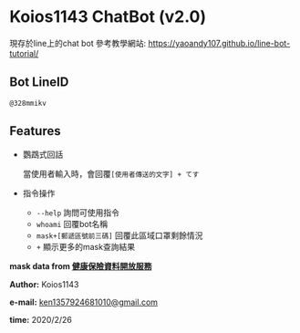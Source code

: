 # Koios1143 ChatBot (v2.0)
現存於line上的chat bot
參考教學網站: https://yaoandy107.github.io/line-bot-tutorial/

## Bot LineID
```
@328mmikv
```
## Features
- 鸚鵡式回話

    當使用者輸入時，會回覆`[使用者傳送的文字] + てす`
- 指令操作
    - `--help` 詢問可使用指令
    - `whoami` 回覆bot名稱
    - `mask+[郵遞區號前三碼]` 回覆此區域口罩剩餘情況
    - `+` 顯示更多的mask查詢結果

**mask data from [健康保險資料開放服務](https://data.nhi.gov.tw/Datasets/DatasetResource.aspx?rId=A21030000I-D50001-001)**

**Author:** Koios1143

**e-mail:** ken1357924681010@gmail.com

**time:** 2020/2/26

